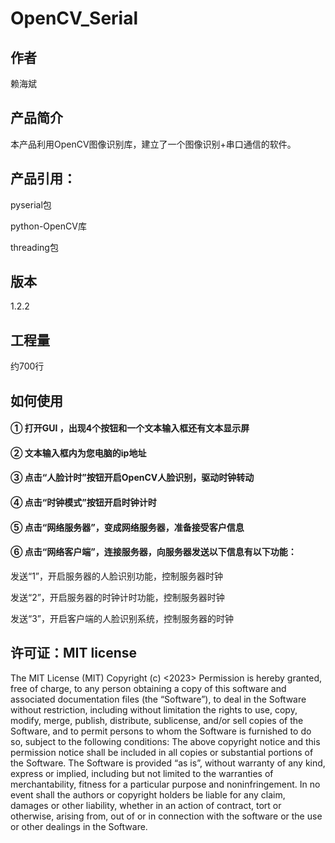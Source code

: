 # OpenCV_Serial
## 作者
赖海斌

## 产品简介 
本产品利用OpenCV图像识别库，建立了一个图像识别+串口通信的软件。

## 产品引用：
<p>pyserial包<p>
<p>python-OpenCV库<p>
<p>threading包<p>

## 版本
1.2.2

## 工程量
约700行

## 如何使用
#### ① 打开GUI ，出现4个按钮和一个文本输入框还有文本显示屏
#### <p>② 文本输入框内为您电脑的ip地址
#### <p>③ 点击“人脸计时”按钮开启OpenCV人脸识别，驱动时钟转动
#### <p>④ 点击“时钟模式”按钮开启时钟计时
#### <p>⑤ 点击“网络服务器”，变成网络服务器，准备接受客户信息
#### <p>⑥ 点击“网络客户端”，连接服务器，向服务器发送以下信息有以下功能：
<p>  发送“1”，开启服务器的人脸识别功能，控制服务器时钟
<p>  发送“2”，开启服务器的时钟计时功能，控制服务器时钟
<p>  发送“3”，开启客户端的人脸识别系统，控制服务器的时钟

## 许可证：MIT license
The MIT License (MIT)
Copyright (c) <2023> <LAI HAIBIN>
Permission is hereby granted, free of charge, to any person obtaining a copy of this software and associated documentation files (the “Software”), to deal in the Software without restriction, including without limitation the rights to use, copy, modify, merge, publish, distribute, sublicense, and/or sell copies of the Software, and to permit persons to whom the Software is furnished to do so, subject to the following conditions:
The above copyright notice and this permission notice shall be included in all copies or substantial portions of the Software.
The Software is provided “as is”, without warranty of any kind, express or implied, including but not limited to the warranties of merchantability, fitness for a particular purpose and noninfringement. In no event shall the authors or copyright holders be liable for any claim, damages or other liability, whether in an action of contract, tort or otherwise, arising from, out of or in connection with the software or the use or other dealings in the Software.

